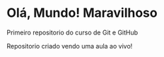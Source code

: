 # Olá, Mundo! Maravilhoso
 Primeiro repositorio do curso de Git e GitHub 

Repositorio criado vendo uma aula ao vivo!